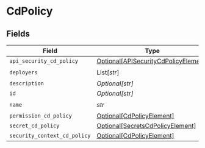 # CdPolicy


## Fields

| Field                                                                                     | Type                                                                                      | Required                                                                                  | Description                                                                               |
| ----------------------------------------------------------------------------------------- | ----------------------------------------------------------------------------------------- | ----------------------------------------------------------------------------------------- | ----------------------------------------------------------------------------------------- |
| `api_security_cd_policy`                                                                  | [Optional[APISecurityCdPolicyElement]](../../models/shared/apisecuritycdpolicyelement.md) | :heavy_minus_sign:                                                                        | N/A                                                                                       |
| `deployers`                                                                               | List[*str*]                                                                               | :heavy_check_mark:                                                                        | N/A                                                                                       |
| `description`                                                                             | *Optional[str]*                                                                           | :heavy_minus_sign:                                                                        | N/A                                                                                       |
| `id`                                                                                      | *Optional[str]*                                                                           | :heavy_minus_sign:                                                                        | N/A                                                                                       |
| `name`                                                                                    | *str*                                                                                     | :heavy_check_mark:                                                                        | N/A                                                                                       |
| `permission_cd_policy`                                                                    | [Optional[CdPolicyElement]](../../models/shared/cdpolicyelement.md)                       | :heavy_minus_sign:                                                                        | N/A                                                                                       |
| `secret_cd_policy`                                                                        | [Optional[SecretsCdPolicyElement]](../../models/shared/secretscdpolicyelement.md)         | :heavy_minus_sign:                                                                        | N/A                                                                                       |
| `security_context_cd_policy`                                                              | [Optional[CdPolicyElement]](../../models/shared/cdpolicyelement.md)                       | :heavy_minus_sign:                                                                        | N/A                                                                                       |
